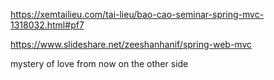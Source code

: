 https://xemtailieu.com/tai-lieu/bao-cao-seminar-spring-mvc-1318032.html#pf7

https://www.slideshare.net/zeeshanhanif/spring-web-mvc

mystery of love
from now on
the other side
